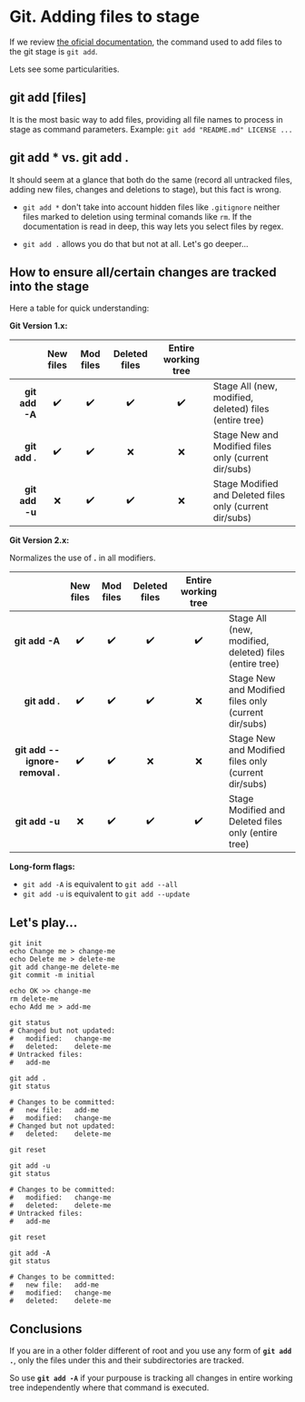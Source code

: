 # Git. Adding files to stage

If we review [the oficial documentation](https://git-scm.com/docs/git-add), the command used to add files to the git stage is `git add`.

Lets see some particularities.

## git add [files]

It is the most basic way to add files, providing all file names to process in stage as command parameters. Example: `git add "README.md" LICENSE ...`

## __git add *__ vs. __git add .__

It should seem at a glance that both do the same (record all untracked files, adding new files, changes and deletions to stage), but this fact is wrong.

- `git add *` don't take into account hidden files like `.gitignore` neither files marked to deletion using terminal comands like `rm`. If the documentation is read in deep, this way lets you select files by regex.

- `git add .` allows you do that but not at all. Let's go deeper...

## How to ensure all/certain changes are tracked into the stage

Here a table for quick understanding:

**Git Version 1.x:**

|                |      New files     |   Mod files        |    Deleted files   | Entire working tree |                                                           |
|---------------:|:------------------:|:------------------:|:------------------:|:-------------------:|-----------------------------------------------------------|
| **git add -A** | :heavy_check_mark: | :heavy_check_mark: | :heavy_check_mark: | :heavy_check_mark:  | Stage All (new, modified, deleted) files (entire tree)    |
| **git add .**  | :heavy_check_mark: | :heavy_check_mark: |         :x:        |         :x:         | Stage New and Modified files only (current dir/subs)      |
| **git add -u** |         :x:        | :heavy_check_mark: | :heavy_check_mark: |         :x:         | Stage Modified and Deleted files only (current dir/subs)  |

**Git Version 2.x:**

Normalizes the use of **.** in all modifiers.

|                                |      New files     |   Mod files        |    Deleted files   | Entire working tree |                                                        |
|-------------------------------:|:------------------:|:------------------:|:------------------:|:-------------------:|--------------------------------------------------------|
| **git add -A**                 | :heavy_check_mark: | :heavy_check_mark: | :heavy_check_mark: | :heavy_check_mark:  | Stage All (new, modified, deleted) files (entire tree) |
| **git add .**                  | :heavy_check_mark: | :heavy_check_mark: | :heavy_check_mark: |         :x:         | Stage New and Modified files only (current dir/subs)   |
| **git add --ignore-removal .** | :heavy_check_mark: | :heavy_check_mark: |         :x:        |         :x:         | Stage New and Modified files only (current dir/subs)   |
| **git add -u**                 |         :x:        | :heavy_check_mark: | :heavy_check_mark: | :heavy_check_mark:  | Stage Modified and Deleted files only (entire tree)    |

**Long-form flags:**

- `git add -A` is equivalent to `git add --all`
- `git add -u` is equivalent to `git add --update`


## Let's play...

```
git init
echo Change me > change-me
echo Delete me > delete-me
git add change-me delete-me
git commit -m initial

echo OK >> change-me
rm delete-me
echo Add me > add-me

git status
# Changed but not updated:
#   modified:   change-me
#   deleted:    delete-me
# Untracked files:
#   add-me

git add .
git status

# Changes to be committed:
#   new file:   add-me
#   modified:   change-me
# Changed but not updated:
#   deleted:    delete-me

git reset

git add -u
git status

# Changes to be committed:
#   modified:   change-me
#   deleted:    delete-me
# Untracked files:
#   add-me

git reset

git add -A
git status

# Changes to be committed:
#   new file:   add-me
#   modified:   change-me
#   deleted:    delete-me
```

## Conclusions

If you are in a other folder different of root and you use any form of **`git add .`**, only the files under this and their subdirectories are tracked.

So use **`git add -A`** if your purpouse is tracking all changes in entire working tree independently where that command is executed.
